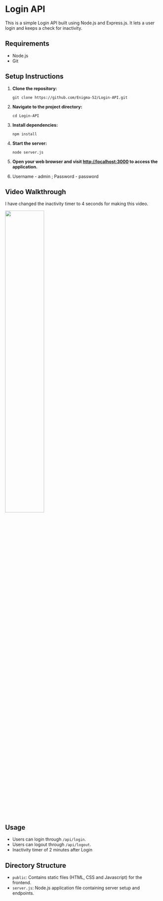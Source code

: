 # Login API
This is a simple Login API built using Node.js and Express.js. It lets a user login and keeps a check for inactivity.

## Requirements

- Node.js
- Git

## Setup Instructions

1. **Clone the repository:**

   ```
   git clone https://github.com/Enigma-52/Login-API.git
   ```

2. **Navigate to the project directory:**

   ```
   cd Login-API
   ```

3. **Install dependencies:**

   ```
   npm install
   ```

4. **Start the server:**

   ```
   node server.js
   ```

5. **Open your web browser and visit [http://localhost:3000](http://localhost:3000) to access the application.**

6. Username - admin ; Password - password

## Video Walkthrough 

I have changed the inactivity timer to 4 seconds for making this video.

[<img src="https://www.youtube.com/watch?v=Lk7Ltwtc3Bw" width="50%">](https://www.youtube.com/watch?v=Lk7Ltwtc3Bw)


## Usage

- Users can login through `/api/login`.
- Users can logout through `/api/logout`.
- Inactivity timer of 2 minutes after Login

## Directory Structure

- `public`: Contains static files (HTML, CSS and Javascript) for the frontend.
- `server.js`: Node.js application file containing server setup and endpoints.

